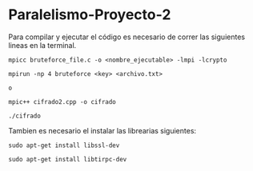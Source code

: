 # Paralelismo-Proyecto-2

Para compilar y ejecutar el código es necesario de correr las siguientes lineas en la terminal.

```
mpicc bruteforce_file.c -o <nombre_ejecutable> -lmpi -lcrypto

mpirun -np 4 bruteforce <key> <archivo.txt>

o

mpic++ cifrado2.cpp -o cifrado   

./cifrado 
```
Tambien es necesario el instalar las librearias siguientes:

```
sudo apt-get install libssl-dev

sudo apt-get install libtirpc-dev
```
